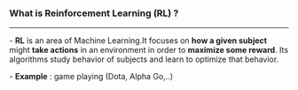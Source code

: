 ### What is Reinforcement Learning (RL) ? 

___

\- **RL** is an area of Machine Learning.It focuses on **how a given subject** might **take actions** in an environment in order to **maximize some reward**. Its algorithms study behavior of subjects and learn to optimize that behavior.

\- **Example** : game playing (Dota, Alpha Go,..)

